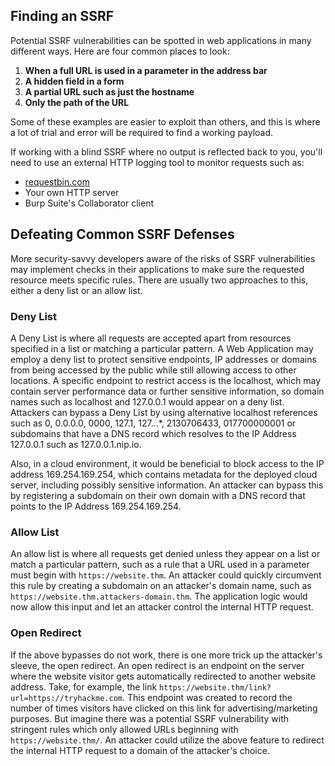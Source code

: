 ## Finding an SSRF

Potential SSRF vulnerabilities can be spotted in web applications in many different ways. Here are four common places to look:

1. **When a full URL is used in a parameter in the address bar**
2. **A hidden field in a form**
3. **A partial URL such as just the hostname**
4. **Only the path of the URL**

Some of these examples are easier to exploit than others, and this is where a lot of trial and error will be required to find a working payload.

If working with a blind SSRF where no output is reflected back to you, you'll need to use an external HTTP logging tool to monitor requests such as:
- [requestbin.com](https://requestbin.com)
- Your own HTTP server
- Burp Suite's Collaborator client

## Defeating Common SSRF Defenses

More security-savvy developers aware of the risks of SSRF vulnerabilities may implement checks in their applications to make sure the requested resource meets specific rules. There are usually two approaches to this, either a deny list or an allow list.

### Deny List
A Deny List is where all requests are accepted apart from resources specified in a list or matching a particular pattern. A Web Application may employ a deny list to protect sensitive endpoints, IP addresses or domains from being accessed by the public while still allowing access to other locations. A specific endpoint to restrict access is the localhost, which may contain server performance data or further sensitive information, so domain names such as localhost and 127.0.0.1 would appear on a deny list. Attackers can bypass a Deny List by using alternative localhost references such as 0, 0.0.0.0, 0000, 127.1, 127.*.*.*, 2130706433, 017700000001 or subdomains that have a DNS record which resolves to the IP Address 127.0.0.1 such as 127.0.0.1.nip.io.

Also, in a cloud environment, it would be beneficial to block access to the IP address 169.254.169.254, which contains metadata for the deployed cloud server, including possibly sensitive information. An attacker can bypass this by registering a subdomain on their own domain with a DNS record that points to the IP Address 169.254.169.254.

### Allow List
An allow list is where all requests get denied unless they appear on a list or match a particular pattern, such as a rule that a URL used in a parameter must begin with `https://website.thm`. An attacker could quickly circumvent this rule by creating a subdomain on an attacker's domain name, such as `https://website.thm.attackers-domain.thm`. The application logic would now allow this input and let an attacker control the internal HTTP request.

### Open Redirect
If the above bypasses do not work, there is one more trick up the attacker's sleeve, the open redirect. An open redirect is an endpoint on the server where the website visitor gets automatically redirected to another website address. Take, for example, the link `https://website.thm/link?url=https://tryhackme.com`. This endpoint was created to record the number of times visitors have clicked on this link for advertising/marketing purposes. But imagine there was a potential SSRF vulnerability with stringent rules which only allowed URLs beginning with `https://website.thm/`. An attacker could utilize the above feature to redirect the internal HTTP request to a domain of the attacker's choice.

